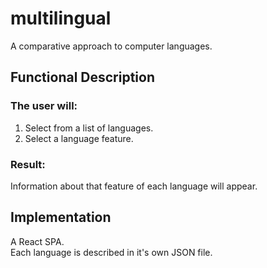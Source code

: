 # multilingual
A comparative approach to computer languages.

## Functional Description
### The user will:
1. Select from a list of languages.
2. Select a language feature.
### Result:
Information about that feature of each language will appear.

## Implementation
A React SPA.<br>
Each language is described in it's own JSON file.
